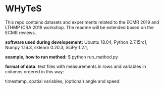 # WHyTeS

This repo contains datasets and experiments related to the ECMR 2019 and LTHMP ICRA 2019 workshop.
The readme will be extended based on the ECMR reviews.


**software used during developement:**
Ubuntu 18.04,
Python 2.7.15rc1,
Numpy 1.16.3,
sklearn 0.20.3,
SciPy 1.2.1,

**example, how to run method:**
$ python run_method.py

**format of data:**
text files with measurements in rows and variables in columns ordered in this way:

timestamp,
spatial variables,
(optional) angle and speed

